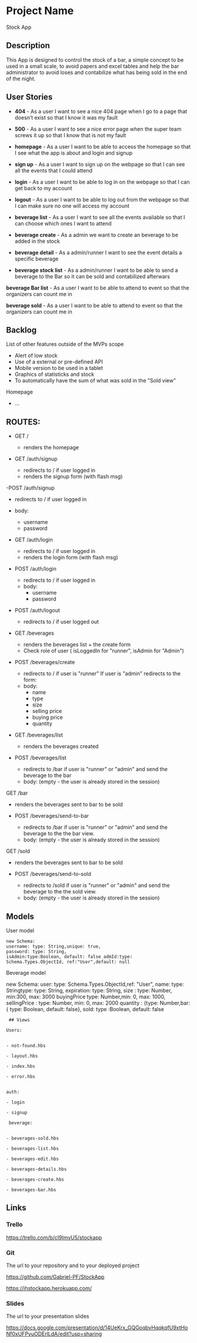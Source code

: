 # Project Name

Stock App 

## Description

This App is designed to control the stock of a bar, a simple concept to be used in a small scale, to avoid papers and excel tables and help the bar administrator to avoid loses and contabilize what has being sold in the end of the night. 
 
## User Stories

- **404** - As a user I want to see a nice 404 page when I go to a page that doesn’t exist so that I know it was my fault 

- **500** - As a user I want to see a nice error page when the super team screws it up so that I know that is not my fault

- **homepage** - As a user I want to be able to access the homepage so that I see what the app is about and login and signup

- **sign up** - As a user I want to sign up on the webpage so that I can see all the events that I could attend

- **login** - As a user I want to be able to log in on the webpage so that I can get back to my account

- **logout** - As a user I want to be able to log out from the webpage so that I can make sure no one will access my account

- **beverage list** - As a user I want to see all the events available so that I can choose which ones I want to attend

- **beverage create** - As a admin we want to create an beverage to be added in the stock

- **beverage detail** - As a admin/runner I want to see the event details a specific beverage

- **beverage stock list** - As a admin/runner I want to be able to send a beverage to the Bar so it can be sold and contabilized afterwars

**beverage Bar list** - As a user I want to be able to attend to event so that the organizers can count me in

**beverage sold** - As a user I want to be able to attend to event so that the organizers can count me in


## Backlog

List of other features outside of the MVPs scope


- Alert of low stock
- Use of a external or pre-defined API
- Mobile version to be used in a tablet 
- Graphics of statisticks and stock
- To automatically have the sum of what was sold in the "Sold view" 



Homepage
- ...


## ROUTES:

- GET / 
  - renders the homepage

- GET /auth/signup

  - redirects to / if user logged in
  - renders the signup form (with flash msg)

-POST /auth/signup

  - redirects to / if user logged in
  - body:
    - username
    - password

- GET /auth/login
  - redirects to / if user logged in
  - renders the login form (with flash msg)

- POST /auth/login
  - redirects to / if user logged in
  - body:
    - username
    - password

- POST /auth/logout

  -  redirects to / if user logged out

- GET /beverages

  - renders the beverages list + the create form
  - Check role of user ( isLoggedIn for "runner", isAdmin for "Admin")

- POST /beverages/create 

  - redirects to / if user is "runner"
  If user is "admin" redirects to the form:
  - body: 
    - name
    - type
    - size
    - selling price
    - buying price
    - quantity


- GET /beverages/list

  - renders the beverages created
  

- POST /beverages/list 
  - redirects to /bar if user is "runner" or "admin" and send the beverage to the bar
  - body: (empty - the user is already stored in the session)

 GET /bar

  - renders the beverages sent to bar to be sold 
  

- POST /beverages/send-to-bar
  - redirects to /bar if user is "runner" or "admin" and send the beverage to the the bar view. 
  - body: (empty - the user is already stored in the session)

GET /sold

  - renders the beverages sent to bar to be sold 
  

- POST /beverages/send-to-sold
  - redirects to /sold if user is "runner" or "admin" and send the beverage to the the sold view. 
  - body: (empty - the user is already stored in the session)


## Models

User model
 
```
new Schema:
username: type: String,unique: true, 
password: type: String, 
isAdmin:type:Boolean, default: false admId:type: Schema.Types.ObjectId, ref:"User",default: null

```

Beverage model

new Schema:
user: type: Schema.Types.ObjectId,ref: "User",
name: type: Stringtype: type: String, 
expiration: type: String, size : type: Number, min:300, max: 3000
buyingPrice type: Number,min: 0, max: 1000, 
sellingPrice : type: Number, min: 0, max: 2000 
quantity : {type: Number,bar:{ type: Boolean, default: false}, sold: type :Boolean, default: false



```
 ## Views

Users: 


- not-found.hbs

- layout.hbs

- index.hbs

- error.hbs


auth:

- login

- signup
 
 beverage:


- beverages-sold.hbs 

- beverages-list.hbs

- beverages-edit.hbs

- beverages-details.hbs

- beverages-create.hbs

- beverages-bar.hbs

``` 

## Links

### Trello

https://trello.com/b/cI9lmyU5/stockapp

### Git

The url to your repository and to your deployed project

https://github.com/Gabriel-PF/StockApp

https://ihstockapp.herokuapp.com/

### Slides

The url to your presentation slides

https://docs.google.com/presentation/d/14UeKrx_GQGoqbvHqqkqfU9xtHoNf0xUFPyuODErlLdA/edit?usp=sharing